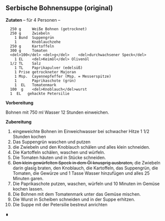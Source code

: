 Serbische Bohnensuppe (original)
--------------------------------

**Zutaten** – für 4 Personen –

```
  250 g     Weiße Bohnen (getrocknet)  
  250 g     Zwiebeln  
    1 Bund  Suppengrün  
    1       Knoblauchzehe  
  250 g     Kartoffeln  
  300 g     Tomaten  
  <del>100</del> <del>g</del>    <del>durchwachsener Speck</del>  
    1 EL    <del>Keimöl</del> Olivenöl  
  1/2 TL    Salz  
    1 TL    Paprikapulver (edelsüß)  
    1 Prise getrockneter Majoran  
    1 Msp.  Cayennepfeffer (Msp. = Messerspitze)  
    1       Paprikaschote (grün)  
    1  EL   Tomatenmark  
  100  g    <del>Knoblauch</del>wurst  
  1  EL   gehackte Petersilie  
```

**Vorbereitung**

Bohnen mit 750 ml Wasser 12 Stunden einweichen. 

**Zubereitung**

1. eingeweichte Bohnen im Einweichwasser bei schwacher Hitze 1 1/2 Stunden kochen
1. Das Suppengrün waschen und putzen
1. die Zwiebeln und den Knoblauch schälen und alles klein schneiden.
1. Die Kartoffeln schälen, waschen und würfeln.
1. Die Tomaten häuten und in Stücke schneiden.
1. <del>Den klein gewürfelten Speck in dem Öl knusprig ausbraten,</del> die Zwiebeln darin glasig braten, den Knoblauch, die Kartoffeln, das Suppengrün, die Tomaten, die Gewürze und 1 Tasse Wasser hinzufügen und alles 25 Minuten garen.
1. Die Paprikaschote putzen, waschen, würfeln und 10 Minuten im Gemüse kochen lassen.
1. Die Bohnen mit dem Tomatenmark unter das Gemüse mischen.
1. Die Wurst in Scheiben schneiden und in der Suppe erhitzen.
1. Die Suppe mit der Petersilie bestreut anrichten

∎  
